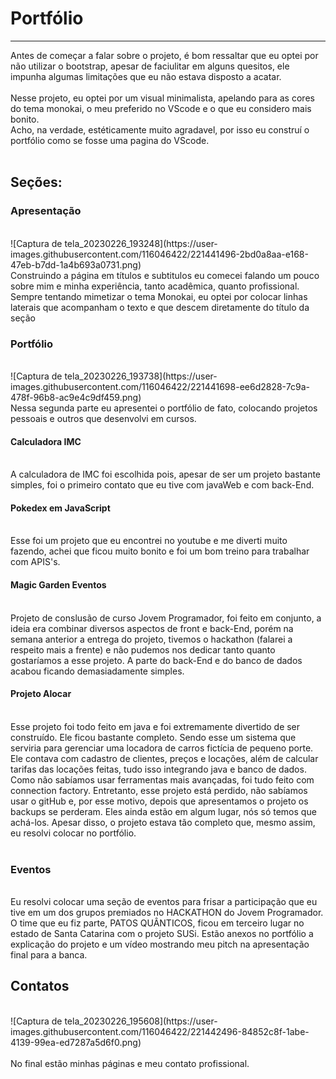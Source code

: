 <h1> Portfólio </h1>
<hr>
  Antes de começar a falar sobre o projeto, é bom ressaltar que eu optei por não utilizar o bootstrap, apesar de faciulitar em alguns quesitos, ele impunha algumas limitações 
que eu não estava disposto a acatar.
<br>
 <br>
  Nesse projeto, eu optei por um visual minimalista, apelando para as cores do tema monokai, o meu preferido no VScode e o que eu considero mais bonito. <br>
Acho, na verdade, estéticamente muito agradavel, por isso eu construí o portfólio como se fosse uma pagina do VScode.
<br> 
<br>
<h2> Seções:</h2>
<h3> Apresentação</h3>  <br>
![Captura de tela_20230226_193248](https://user-images.githubusercontent.com/116046422/221441496-2bd0a8aa-e168-47eb-b7dd-1a4b693a0731.png) <br>
Construindo a página em títulos e subtitulos eu comecei falando um pouco sobre mim e minha experiência, tanto acadêmica, quanto profissional. <br>
Sempre tentando mimetizar o tema Monokai, eu optei por colocar linhas laterais que acompanham o texto e que descem diretamente do título da seção <br>
<h3> Portfólio </h3>  <br>
![Captura de tela_20230226_193738](https://user-images.githubusercontent.com/116046422/221441698-ee6d2828-7c9a-478f-96b8-ac9e4c9df459.png) <br>
Nessa segunda parte eu apresentei o portfólio de fato, colocando projetos pessoais e outros que desenvolvi em cursos. <br>
<h4> Calculadora IMC</h4><br>
A calculadora de IMC foi escolhida pois, apesar de ser um projeto bastante simples, foi o primeiro contato que eu tive com javaWeb e com back-End. <br>
<h4> Pokedex em JavaScript</h4> <br>
Esse foi um projeto que eu encontrei no youtube e me diverti muito fazendo, achei que ficou muito bonito e foi um bom treino para trabalhar com APIS's. <br>
<h4> Magic Garden Eventos</h4> <br>
Projeto de conslusão de curso Jovem Programador, foi feito em conjunto, a ideia era combinar diversos aspectos de front e back-End, porém na semana anterior a entrega do 
projeto, tivemos o hackathon (falarei a respeito mais a frente) e não pudemos nos dedicar tanto quanto gostaríamos a esse projeto. A parte do back-End e do banco de dados 
acabou ficando demasiadamente simples.  <br>
<h4> Projeto Alocar </h4>  <br>
Esse projeto foi todo feito em java e foi extremamente divertido de ser construído. Ele ficou bastante completo. Sendo esse um sistema que serviria para gerenciar 
uma locadora de carros fictícia de pequeno porte. Ele contava com cadastro de clientes, preços e locações, além de calcular tarifas das locações feitas, 
tudo isso integrando java e banco de dados. Como não sabíamos usar ferramentas mais avançadas, foi tudo feito com connection factory. Entretanto, esse projeto está perdido,
não sabíamos usar o gitHub e, por esse motivo, depois que apresentamos o projeto os backups se perderam. Eles ainda estão em algum lugar, nós só temos que achá-los.  Apesar 
disso, o projeto estava tão completo que, mesmo assim, eu resolvi colocar no portfólio.  <br>
 <br>
 <h3> Eventos</h3>  <br>
 Eu resolvi colocar uma seção de eventos para frisar a participação que eu tive em um dos grupos premiados no HACKATHON do Jovem Programador.  <br>
 O time que eu fiz parte, PATOS QUÂNTICOS, ficou em terceiro lugar no estado de Santa Catarina com o projeto SUSi. Estão anexos no portfólio a explicação do projeto e um 
 vídeo mostrando meu pitch na apresentação final para a banca.  <br>
 <h2> Contatos</h2>  <br>
 ![Captura de tela_20230226_195608](https://user-images.githubusercontent.com/116046422/221442496-84852c8f-1abe-4139-99ea-ed7287a5d6f0.png)<br>
<br>
 No final estão minhas páginas e meu contato profissional.
